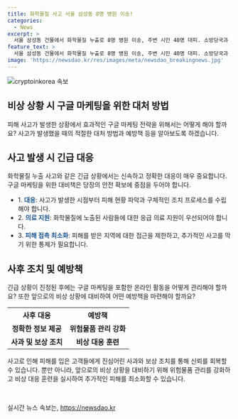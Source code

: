 ```yaml
---
title: 화학물질 사고 서울 삼성동 8명 병원 이송!
categories:
  - News
excerpt: >
  서울 삼성동 건물에서 화학물질 누출로 8명 병원 이송, 주변 시민 40명 대피. 소방당국과 경찰 조사 결과, 극소량의 황하수소 검출. 8명 목의 통증 등 호소했으나 별다른 문제 발견되지 않아 귀가. 주변 시민도 놀라 대피. 2차와 3차 조사에서 특이사항 발견되지 않음.
feature_text: >
  서울 삼성동 건물에서 화학물질 누출로 8명 병원 이송, 주변 시민 40명 대피. 소방당국과 경찰 조사 결과, 극소량의 황하수소 검출. 8명 목의 통증 등 호소했으나 별다른 문제 발견되지 않아 귀가. 주변 시민도 놀라 대피. 2차와 3차 조사에서 특이사항 발견되지 않음.
image: 'https://newsdao.kr/res/images/meta/newsdao_breakingnews.jpg'
---
```


<p><img src="https://newsdao.kr/res/images/meta/newsdao_breakingnews.jpg" alt="cryptoinkorea 속보" /></p>

<h2 data-ke-size="size26">비상 상황 시 구글 마케팅을 위한 대처 방법</h2>

<p>피해 사고가 발생한 상황에서 효과적인 구글 마케팅 전략을 위해서는 어떻게 해야 할까요? 사고가 발생했을 때의 적절한 대처 방법과 예방책 등을 알아보도록 하겠습니다.</p>

<h2 data-ke-size="size24">사고 발생 시 긴급 대응</h2>

<p>화학물질 누출 사고와 같은 긴급 상황에서는 신속하고 정확한 대응이 매우 중요합니다. 구글 마케팅을 위한 대비책은 당장의 안전 확보에 중점을 두어야 합니다. </p>

<ul>
<li>1. <b><span style="color: #1a5490;">대응</span></b>: 사고가 발생한 시점부터 피해 현황 파악과 구체적인 조치 프로세스를 수립해야 합니다.</li>
<li>2. <b><span style="color: #1a5490;">의료 지원</span></b>: 화학물질에 노출된 사람들에 대한 응급 의료 지원이 우선되어야 합니다.</li>
<li>3. <b><span style="color: #1a5490;">피해 접촉 최소화</span></b>: 피해를 받은 지역에 대한 접근을 제한하고, 추가적인 사고를 막기 위한 통제가 필요합니다.</li>
</ul>

<h2 data-ke-size="size24">사후 조치 및 예방책</h2>

<p>긴급 상황이 진정된 후에는 구글 마케팅을 포함한 온라인 활동을 어떻게 관리해야 할까요? 또한 앞으로의 비상 상황에 대비하여 어떤 예방책을 마련해야 할까요?</p>

<table>
  <tr>
    <th><b>사후 대응</b></th>
    <th><b>예방책</b></th>
  </tr>
  <tr>
    <td style="text-align: center; height: 17px;"><b>정확한 정보 제공</b></td>
    <td style="text-align: center; height: 17px;"><b>위험물품 관리 강화</b></td>
  </tr>
  <tr>
    <td style="text-align: center; height: 17px;"><b>사과 및 보상 조치</b></td>
    <td style="text-align: center; height: 17px;"><b>비상 대응 훈련</b></td>
  </tr>
</table>

<p>사고로 인해 피해를 입은 고객들에게 진심어린 사과와 보상 조치를 통해 신뢰를 회복할 수 있습니다. 뿐만 아니라, 앞으로의 비상 상황을 대비하기 위해 위험물품 관리를 강화하고 비상 대응 훈련을 실시하여 추가적인 피해를 최소화할 수 있습니다.</p>

<p data-ke-size="size16">&nbsp;</p>
실시간 뉴스 속보는, <a href="https://newsdao.kr" rel="dofollow">https://newsdao.kr</a>


